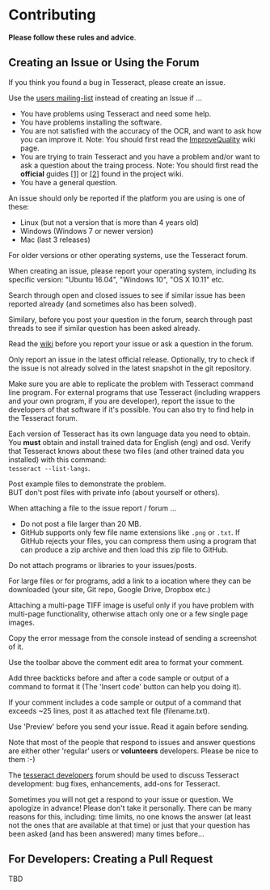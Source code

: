 # Contributing

**Please follow these rules and advice**.

## Creating an Issue or Using the Forum

If you think you found a bug in Tesseract, please create an issue.

Use the [users mailing-list](https://groups.google.com/d/forum/tesseract-ocr) instead of creating an Issue if ...
* You have problems using Tesseract and need some help.
* You have problems installing the software.
* You are not satisfied with the accuracy of the OCR, and want to ask how you can improve it. Note: You should first read the [ImproveQuality](https://github.com/tesseract-ocr/tesseract/wiki/ImproveQuality) wiki page. 
* You are trying to train Tesseract and you have a problem and/or want to ask a question about the traing process.  Note: You should first read the **official** guides [[1]](https://github.com/tesseract-ocr/tesseract/wiki/tesstrain.sh) or [[2]](https://github.com/tesseract-ocr/tesseract/wiki/TrainingTesseract) found in the project wiki.
* You have a general question. 

An issue should only be reported if the platform you are using is one of these:
  * Linux (but not a version that is more than 4 years old)
  * Windows (Windows 7 or newer version)
  * Mac (last 3 releases)

For older versions or other operating systems, use the Tesseract forum.

When creating an issue, please report your operating system, including its specific version: "Ubuntu 16.04", "Windows 10", "OS X 10.11" etc.

Search through open and closed issues to see if similar issue has been reported already (and sometimes also has been solved). 

Similary, before you post your question in the forum, search through past threads to see if similar question has been asked already.

Read the [wiki](https://github.com/tesseract-ocr/tesseract/wiki) before you report your issue or ask a question in the forum.

Only report an issue in the latest official release. Optionally, try to check if the issue is not already solved in the latest snapshot in the git repository.

Make sure you are able to replicate the problem with Tesseract command line program. For external programs that use Tesseract (including wrappers and your own program, if you are developer), report the issue to the developers of that software if it's possible. You can also try to find help in the Tesseract forum.

Each version of Tesseract has its own language data you need to obtain. You **must** obtain and install trained data for English (eng) and osd. Verify that Tesseract knows about these two files (and other trained data you installed) with this command:  
`tesseract --list-langs`.

Post example files to demonstrate the problem.  
BUT don't post files with private info (about yourself or others).

When attaching a file to the issue report / forum ...
  * Do not post a file larger than 20 MB.
  * GitHub supports only few file name extensions like `.png` or `.txt`. If GitHub rejects your files, you can compress them using a program that can produce a zip archive and then load this zip file to GitHub.

Do not attach programs or libraries to your issues/posts.

For large files or for programs, add a link to a iocation where they can be downloaded (your site, Git repo, Google Drive, Dropbox etc.)

Attaching a multi-page TIFF image is useful only if you have problem with multi-page functionality, otherwise attach only one or a few single page images. 

Copy the error message from the console instead of sending a screenshot of it.

Use the toolbar above the comment edit area to format your comment.

Add three backticks before and after a code sample or output of a command to format it (The 'Insert code' button can help you doing it).

If your comment includes a code sample or output of a command that exceeds ~25 lines, post it as attached text file (filename.txt). 

Use 'Preview' before you send your issue. Read it again before sending.

Note that most of the people that respond to issues and answer questions are either other 'regular' users or **volunteers** developers. Please be nice to them :-)

The [tesseract developers](http://groups.google.com/group/tesseract-dev/) forum should be used to discuss Tesseract development: bug fixes, enhancements, add-ons for Tesseract.

Sometimes you will not get a respond to your issue or question. We apologize in advance! Please don't take it personally. There can be many reasons for this, including: time limits, no one knows the answer (at least not the ones that are available at that time) or just that 
your question has been asked (and has been answered) many times before...

## For Developers: Creating a Pull Request

TBD
